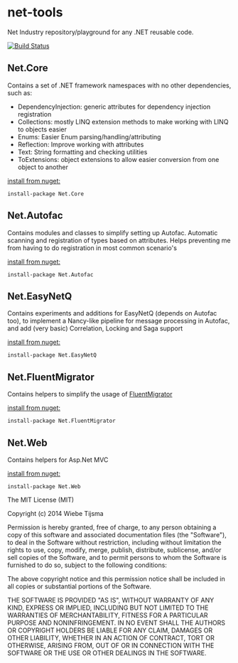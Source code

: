 net-tools
=========

Net Industry repository/playground for any .NET reusable code.


[![Build Status](https://travis-ci.org/zidad/net-tools.png?branch=master)](https://travis-ci.org/zidad/net-tools)

Net.Core 
-
Contains a set of .NET framework namespaces with no other dependencies, such as:

- DependencyInjection: generic attributes for dependency injection registration
- Collections: mostly LINQ extension methods to make working with LINQ to objects easier
- Enums: Easier Enum parsing/handling/attributing
- Reflection: Improve working with attributes
- Text: String formatting and checking utilities
- ToExtensions: object extensions to allow easier conversion from one object to another

[install from nuget:](http://nuget.org/packages/Net.Core)

    install-package Net.Core

Net.Autofac 
-
Contains modules and classes to simplify setting up Autofac. Automatic scanning and registration of types based on attributes. Helps preventing me from having to do registration in most common scenario's 

[install from nuget:](http://nuget.org/packages/Net.Autofac)

    install-package Net.Autofac

Net.EasyNetQ 
-
Contains experiments and additions for EasyNetQ (depends on Autofac too), to implement a Nancy-like pipeline for message processing in Autofac, and add (very basic) Correlation, Locking and Saga support

[install from nuget:](http://nuget.org/packages/Net.EasyNetQ)

    install-package Net.EasyNetQ
Net.FluentMigrator 
-
Contains helpers to simplify the usage of [FluentMigrator](https://github.com/schambers/fluentmigrator "FluentMigrator")

[install from nuget:](http://nuget.org/packages/Net.FluentMigrator)
    
	install-package Net.FluentMigrator

Net.Web 
-
Contains helpers for Asp.Net MVC

[install from nuget:](http://nuget.org/packages/Net.Web)

    install-package Net.Web



The MIT License (MIT)

Copyright (c) 2014 Wiebe Tijsma

Permission is hereby granted, free of charge, to any person obtaining a copy
of this software and associated documentation files (the "Software"), to deal
in the Software without restriction, including without limitation the rights
to use, copy, modify, merge, publish, distribute, sublicense, and/or sell
copies of the Software, and to permit persons to whom the Software is
furnished to do so, subject to the following conditions:

The above copyright notice and this permission notice shall be included in all
copies or substantial portions of the Software.

THE SOFTWARE IS PROVIDED "AS IS", WITHOUT WARRANTY OF ANY KIND, EXPRESS OR
IMPLIED, INCLUDING BUT NOT LIMITED TO THE WARRANTIES OF MERCHANTABILITY,
FITNESS FOR A PARTICULAR PURPOSE AND NONINFRINGEMENT. IN NO EVENT SHALL THE
AUTHORS OR COPYRIGHT HOLDERS BE LIABLE FOR ANY CLAIM, DAMAGES OR OTHER
LIABILITY, WHETHER IN AN ACTION OF CONTRACT, TORT OR OTHERWISE, ARISING FROM,
OUT OF OR IN CONNECTION WITH THE SOFTWARE OR THE USE OR OTHER DEALINGS IN THE
SOFTWARE.
